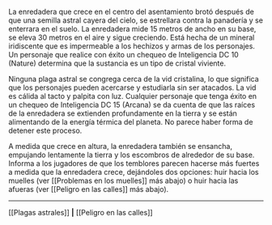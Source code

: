 La enredadera que crece en el centro del asentamiento brotó después de que una semilla astral cayera del cielo, se estrellara contra la panadería y se enterrara en el suelo. La enredadera mide 15 metros de ancho en su base, se eleva 30 metros en el aire y sigue creciendo. Está hecha de un mineral iridiscente que es impermeable a los hechizos y armas de los personajes. Un personaje que realice con éxito un chequeo de Inteligencia DC 10 (Nature) determina que la sustancia es un tipo de cristal viviente.

Ninguna plaga astral se congrega cerca de la vid cristalina, lo que significa que los personajes pueden acercarse y estudiarla sin ser atacados. La vid es cálida al tacto y palpita con luz. Cualquier personaje que tenga éxito en un chequeo de Inteligencia DC 15 (Arcana) se da cuenta de que las raíces de la enredadera se extienden profundamente en la tierra y se están alimentando de la energía térmica del planeta. No parece haber forma de detener este proceso.

A medida que crece en altura, la enredadera también se ensancha, empujando lentamente la tierra y los escombros de alrededor de su base. Informa a los jugadores de que los temblores parecen hacerse más fuertes a medida que la enredadera crece, dejándoles dos opciones: huir hacia los muelles (ver [[Problemas en los muelles]] más abajo) o huir hacia las afueras (ver [[Peligro en las calles]] más abajo).

* * *

[[Plagas astrales]] **|** [[Peligro en las calles]]

